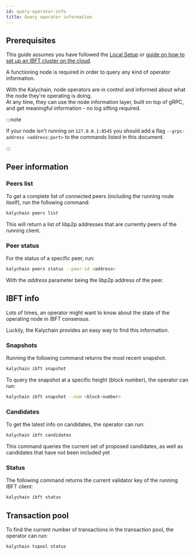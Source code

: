 ```yaml
---
id: query-operator-info
title: Query operator information
---
```


## Prerequisites

This guide assumes you have followed the [Local Setup](/docs/get-started/set-up-ibft-locally) or [guide on how to set up an IBFT cluster on the cloud](/docs/get-started/set-up-ibft-on-the-cloud).

A functioning node is required in order to query any kind of operator information.

With the Kalychain, node operators are in control and informed about what the node they're operating is doing.<br />
At any time, they can use the node information layer, built on top of gRPC, and get meaningful information - no log sifting required.

:::note

If your node isn't running on `127.0.0.1:8545` you should add a flag `--grpc-address <address:port>` to the commands listed in this document.

:::

## Peer information

### Peers list

To get a complete list of connected peers (including the running node itself), run the following command:
````bash
kalychain peers list
````

This will return a list of libp2p addresses that are currently peers of the running client.

### Peer status

For the status of a specific peer, run:
````bash
kalychain peers status --peer-id <address>
````
With the *address* parameter being the libp2p address of the peer.

## IBFT info

Lots of times, an operator might want to know about the state of the operating node in IBFT consensus.

Luckily, the Kalychain provides an easy way to find this information.

### Snapshots

Running the following command returns the most recent snapshot.
````bash
kalychain ibft snapshot
````
To query the snapshot at a specific height (block number), the operator can run:
````bash
kalychain ibft snapshot --num <block-number>
````

### Candidates

To get the latest info on candidates, the operator can run:
````bash
kalychain ibft candidates
````
This command queries the current set of proposed candidates, as well as candidates that have not been included yet

### Status

The following command returns the current validator key of the running IBFT client:
````bash
kalychain ibft status
````

## Transaction pool

To find the current number of transactions in the transaction pool, the operator can run:
````bash
kalychain txpool status
````
